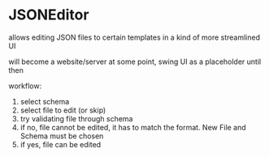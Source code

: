 # JSONEditor

allows editing JSON files to certain templates in a kind of more streamlined UI

will become a website/server at some point, swing UI as a placeholder until then

workflow:

1. select schema
2. select file to edit (or skip)
3. try validating file through schema
4. if no, file cannot be edited, it has to match the format. New File and Schema must be chosen
5. if yes, file can be edited
